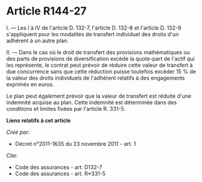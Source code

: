 # Article R144-27

I. ― Les I à IV de l'article D. 132-7, l'article D. 132-8 et l'article D. 132-9 s'appliquent pour les modalités de transfert
individuel des droits d'un adhérent à un autre plan. 

II. ― Dans le cas où le droit de transfert des provisions mathématiques ou des parts de provisions de diversification excède
la quote-part de l'actif qui les représente, le contrat peut prévoir de réduire cette valeur de transfert à due concurrence
sans que cette réduction puisse toutefois excéder 15 % de la valeur des droits individuels de l'adhérent relatifs à des
engagements exprimés en euros. 

Le plan peut également prévoir que la valeur de transfert est réduite d'une indemnité acquise au plan. Cette indemnité est
déterminée dans des conditions et limites fixées par l'article R. 331-5.

**Liens relatifs à cet article**

_Créé par_:

  - Décret n°2011-1635 du 23 novembre 2011 - art. 1

_Cite_:

  - Code des assurances - art. D132-7
  - Code des assurances - art. R*331-5
